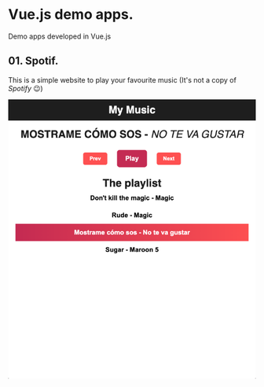 # Vue.js demo apps.

Demo apps developed in Vue.js

## 01. Spotif.

This is a simple website to play your favourite music (It's not a copy of *Spotify* :wink:)


![](https://github.com/hector-medina/vue-demo-apps/blob/main/01%20-%20Spotif/src/assets/spotif-sceenshot.png?raw=true)
